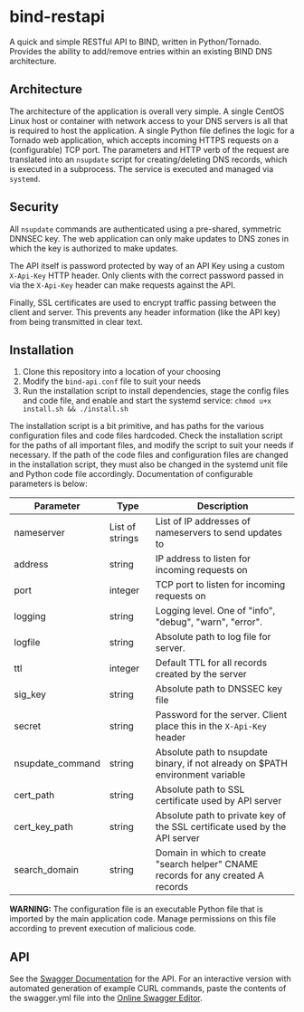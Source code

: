 # bind-restapi

A quick and simple RESTful API to BIND, written in Python/Tornado. Provides the ability to add/remove entries within an existing BIND DNS architecture.

## Architecture

The architecture of the application is overall very simple. A single CentOS
Linux host or container with network access to your DNS servers is all that is
required to host the application. A single Python file defines the logic for a
Tornado web application, which accepts incoming HTTPS requests on a
(configurable) TCP port. The parameters and HTTP verb of the request are
translated into an `nsupdate` script for creating/deleting DNS records, which
is executed in a subprocess. The service is executed and managed via `systemd`.

## Security 

All `nsupdate` commands are authenticated using a pre-shared, symmetric DNNSEC
key. The web application can only make updates to DNS zones in which the key is
authorized to make updates. 

The API itself is password protected by way of an API Key using a custom
`X-Api-Key` HTTP header. Only clients with the correct password passed in via
the `X-Api-Key` header can make requests against the API. 

Finally, SSL certificates are used to encrypt traffic passing between the
client and server. This prevents any header information (like the API key) from
being transmitted in clear text. 

## Installation

 1. Clone this repository into a location of your choosing
 2. Modify the `bind-api.conf` file to suit your needs 
 3. Run the installation script to install dependencies, stage the config files
 and code file, and enable and start the systemd service: `chmod u+x install.sh
 && ./install.sh`

 The installation script is a bit primitive, and has paths for the various
 configuration files and code files hardcoded. Check the installation script
 for the paths of all important files, and modify the script to suit your needs
 if necessary. If the path of the code files and configuration files are
 changed in the installation script, they must also be changed in the systemd
 unit file and Python code file accordingly. Documentation of configurable
 parameters is below:

| **Parameter**        | **Type**            | **Description**                                                                       |
|------------------|-----------------|-----------------------------------------------------------------------------------|
| nameserver       | List of strings | List of IP addresses of nameservers to send updates to                            |
| address          | string          | IP address to listen for incoming requests on                                     |
| port             | integer         | TCP port to listen for incoming requests on                                       |
| logging          | string          | Logging level. One of "info", "debug", "warn", "error".                           |
| logfile          | string          | Absolute path to log file for server.                                             |
| ttl              | integer         | Default TTL for all records created by the server                                 |
| sig_key          | string          | Absolute path to DNSSEC key file                                                  |
| secret           | string          | Password for the server. Client place this in the `X-Api-Key` header              |
| nsupdate_command | string          | Absolute path to nsupdate binary, if not already on $PATH environment variable    |
| cert_path        | string          | Absolute path to SSL certificate used by API server                               |
| cert_key_path    | string          | Absolute path to private key of the SSL certificate used by the API server        |
| search_domain    | string          | Domain in which to create "search helper" CNAME records for any created A records |

**WARNING:** The configuration file is an executable Python file that is
imported by the main application code. Manage permissions on this file
according to prevent execution of malicious code.

## API

See the [Swagger Documentation](./swaggger.yml) for the API. For an interactive
version with automated generation of example CURL commands, paste the contents
of the swagger.yml file into the [Online Swagger
Editor](https://editor.swagger.io/).
